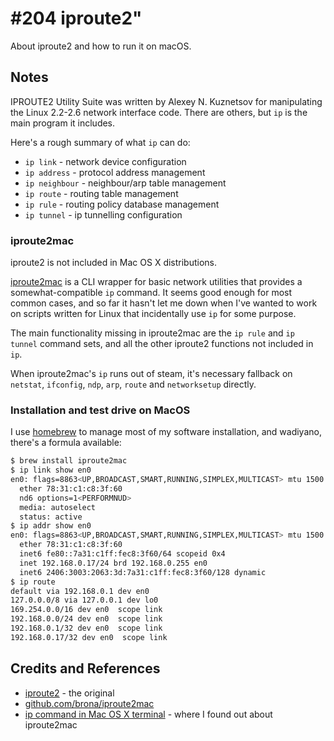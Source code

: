 # #204 iproute2"

About iproute2 and how to run it on macOS.

## Notes

IPROUTE2 Utility Suite was written by Alexey N. Kuznetsov for manipulating the Linux 2.2-2.6 network interface code.
There are others, but `ip` is the main program it includes.

Here's a rough summary of what `ip` can do:

* `ip link` - network device configuration
* `ip address` - protocol address management
* `ip neighbour` - neighbour/arp table management
* `ip route` - routing table management
* `ip rule` - routing policy database management
* `ip tunnel` - ip tunnelling configuration

### iproute2mac

iproute2 is not included in Mac OS X distributions.

[iproute2mac](https://github.com/brona/iproute2mac) is a CLI wrapper for basic network utilities
that provides a somewhat-compatible `ip` command. It seems good enough for most common cases,
and so far it hasn't let me down when I've wanted to work on scripts written for Linux that incidentally use `ip` for some purpose.

The main functionality missing in iproute2mac are the `ip rule` and `ip tunnel` command sets, and all the other iproute2 functions not included in `ip`.

When iproute2mac's `ip` runs out of steam, it's necessary fallback on `netstat`, `ifconfig`, `ndp`, `arp`, `route` and `networksetup` directly.

### Installation and test drive on MacOS

I use [homebrew](https://github.com/Homebrew/homebrew) to manage most of my software installation,
and wadiyano, there's a formula available:

```sh
$ brew install iproute2mac
$ ip link show en0
en0: flags=8863<UP,BROADCAST,SMART,RUNNING,SIMPLEX,MULTICAST> mtu 1500
  ether 78:31:c1:c8:3f:60
  nd6 options=1<PERFORMNUD>
  media: autoselect
  status: active
$ ip addr show en0
en0: flags=8863<UP,BROADCAST,SMART,RUNNING,SIMPLEX,MULTICAST> mtu 1500
  ether 78:31:c1:c8:3f:60
  inet6 fe80::7a31:c1ff:fec8:3f60/64 scopeid 0x4
  inet 192.168.0.17/24 brd 192.168.0.255 en0
  inet6 2406:3003:2063:3d:7a31:c1ff:fec8:3f60/128 dynamic
$ ip route
default via 192.168.0.1 dev en0
127.0.0.0/8 via 127.0.0.1 dev lo0
169.254.0.0/16 dev en0  scope link
192.168.0.0/24 dev en0  scope link
192.168.0.1/32 dev en0  scope link
192.168.0.17/32 dev en0  scope link
```

## Credits and References

* [iproute2](http://www.policyrouting.org/iproute2.doc.html) - the original
* [github.com/brona/iproute2mac](https://github.com/brona/iproute2mac)
* [ip command in Mac OS X terminal](http://superuser.com/questions/687310/ip-command-in-mac-os-x-terminal) - where I found out about iproute2mac
